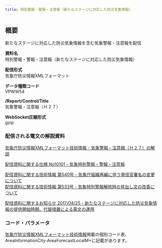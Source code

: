 ```yaml
---
title: 特別警報・警報・注意報（新たなステージに対応した防災気象情報）
---
```


## 概要
新たなステージに対応した防災気象情報を含む気象警報・注意報を配信

**資料名** <br/>
 特別警報・警報・注意報（新たなステージに対応した防災気象情報）
 
**配信形式** <br/>
 気象庁防災情報XMLフォーマット

**データ種類コード** <br/>
 VPWW54

**/Report/Control/Title** <br/>
 気象警報・注意報（Ｈ２７）
 
**WebSocket圧縮形式** <br/>
 gzip

### 配信される電文の解説資料
 [気象庁防災情報XMLフォーマット技術情報 - 気象警報・注意報（Ｈ２７）の解説](https://dmdata.jp/doc/jma/manual/0205-0205.pdf)
 
 
 [配信資料に関する仕様 No10101 - 気象特別警報・警報・注意報](https://www.data.jma.go.jp/suishin/shiyou/pdf/no10101)
 
 
 [配信資料に関する技術情報 第540号 - 気象庁組織再編に伴う発信官署名の変更について](https://dmdata.jp/doc/jma/technical/540.pdf) <br/>
 [配信資料に関する技術情報 第533号 - 気象特別警報解除時の見出し文の改善について](https://dmdata.jp/doc/jma/technical/533.pdf)
 

 [配信資料に関するお知らせ 2017/04/25 - 新たなステージに対応した防災気象情報の提供開始時期、代替措置による電文の運用](https://dmdata.jp/doc/jma/notice/2017/20170425a.pdf)
 
### コード・パラメータ
 [気象庁防災情報XMLフォーマット技術情報](http://xml.kishou.go.jp/tec_material.html)掲載の個別コード表、AreaInformationCity-AreaForecastLocalM+に記載があります。

